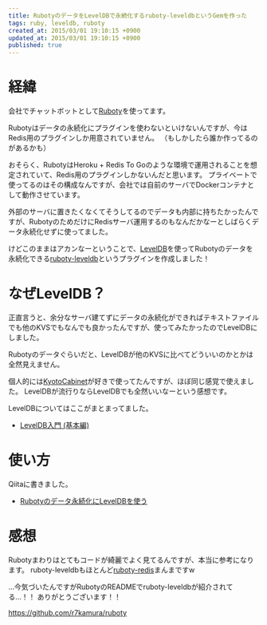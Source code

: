```yaml
---
title: RubotyのデータをLevelDBで永続化するruboty-leveldbというGemを作った
tags: ruby, leveldb, ruboty
created_at: 2015/03/01 19:10:15 +0900
updated_at: 2015/03/01 19:10:15 +0900
published: true
---
```


# 経緯
会社でチャットボットとして[Ruboty](https://github.com/r7kamura/ruboty)を使ってます。

Rubotyはデータの永続化にプラグインを使わないといけないんですが、今はRedis用のプラグインしか用意されていません。
（もしかしたら誰か作ってるのがあるかも）

おそらく、RubotyはHeroku + Redis To Goのような環境で運用されることを想定されていて、Redis用のプラグインしかないんだと思います。
プライベートで使ってるのはその構成なんですが、会社では自前のサーバでDockerコンテナとして動作させています。

外部のサーバに置きたくなくてそうしてるのでデータも内部に持ちたかったんですが、RubotyのためだけにRedisサーバ運用するのもなんだかなーとしばらくデータ永続化せずに使ってました。

けどこのままはアカンなーということで、[LevelDB](https://github.com/google/leveldb)を使ってRubotyのデータを永続化できる[ruboty-leveldb](https://rubygems.org/gems/ruboty-leveldb)というプラグインを作成しました！

# なぜLevelDB？
正直言うと、余分なサーバ建てずにデータの永続化ができればテキストファイルでも他のKVSでもなんでも良かったんですが、使ってみたかったのでLevelDBにしました。

Rubotyのデータぐらいだと、LevelDBが他のKVSに比べてどういいのかとかは全然見えません。

個人的には[KyotoCabinet](http://fallabs.com/kyotocabinet/)が好きで使ってたんですが、ほぼ同じ感覚で使えました。
LevelDBが流行りならLevelDBでも全然いいなーという感想です。

LevelDBについてはここがまとまってました。

* [LevelDB入門 (基本編)](http://yosuke-furukawa.hatenablog.com/entry/2014/05/05/095207)

# 使い方
Qiitaに書きました。

* [Rubotyのデータ永続化にLevelDBを使う](http://qiita.com/nownabe/items/06977acec7f08133d8c9)

# 感想
Rubotyまわりはとてもコードが綺麗でよく見てるんですが、本当に参考になります。
ruboty-leveldbもほとんど[ruboty-redis](https://github.com/r7kamura/ruboty-redis)まんまですw

…今気づいたんですがRubotyのREADMEでruboty-leveldbが紹介されてる…！！
ありがとうございます！！

https://github.com/r7kamura/ruboty
